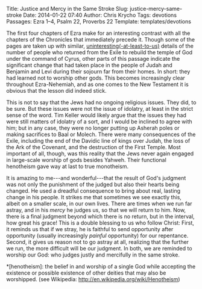 Title: Justice and Mercy in the Same Stroke
Slug: justice-mercy-same-stroke
Date: 2014-01-22 07:40
Author: Chris Krycho
Tags: devotions
Passages: Ezra 1–4, Psalm 22, Proverbs 22
Template: templates/devotions

The first four chapters of Ezra make for an interesting contrast with all the chapters of the Chronicles that immediately precede it. Though some of the pages are taken up with similar, [uninteresting(-at-least-to-us)](/2014/grappling-with-genealogies/) details of the number of people who returned from the Exile to rebuild the temple of God under the command of Cyrus, other parts of this passage indicate the significant change that had taken place in the people of Judah and Benjamin and Levi during their sojourn far from their homes. In short: they had learned not to worship other gods. This becomes increasingly clear throughout Ezra-Nehemiah, and as one comes to the New Testament it is obvious that the lesson did indeed stick.

This is not to say that the Jews had no ongoing religious issues. They did, to be sure. But these issues were not the issue of idolatry, at least in the strict sense of the word. Tim Keller would likely argue that the issues they had were still matters of idolatry of a sort, and I would be inclined to agree with him; but in any case, they were no longer putting up Asherah poles or making sacrifices to Baal or Molech. There were many consequences of the Exile, including the end of the Davidic line of kings over Judah, the loss of the Ark of the Covenant, and the destruction of the First Temple. Most important of all, though, was this reality that the Jews never again engaged in large-scale worship of gods besides Yahweh. Their functional henotheism gave way at last to true monotheism.

It is amazing to me---and wonderful---that the result of God's judgment was not only the punishment of the judged but also their hearts being changed. He used a dreadful consequence to bring about real, lasting change in his people. It strikes me that sometimes we see exactly this, albeit on a smaller scale, in our own lives. There are times when we run far astray, and in his *mercy* he judges us, so that we will return to him. Now, there is a final judgment beyond which there is no return, but in the interval, how great his grace! This is a double blessing to us who follow Christ: First, it reminds us that if we stray, he is faithful to send opportunity after opportunity (usually increasingly *painful* opportunity) for our repentance. Second, it gives us reason not to go astray at all, realizing that the further we run, the more difficult will be our judgment. In both, we are reminded to worship our God: who judges justly and mercifully in the same stroke.

*[henotheism]: the belief in and worship of a single God while accepting the existence or possible existence of other deities that may also be worshipped. (see Wikipedia: http://en.wikipedia.org/wiki/Henotheism)